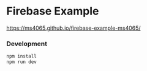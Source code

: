 # Firebase Example

https://ms4065.github.io/firebase-example-ms4065/

### Development

```sh
npm install
npm run dev
```
